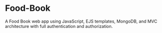 # Food-Book
A Food Book web app using JavaScript, EJS templates, MongoDB, and MVC architecture with full authentication and authorization.
